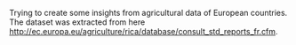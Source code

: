 Trying to create some insights from agricultural data of European countries. The dataset was extracted from here http://ec.europa.eu/agriculture/rica/database/consult_std_reports_fr.cfm.

